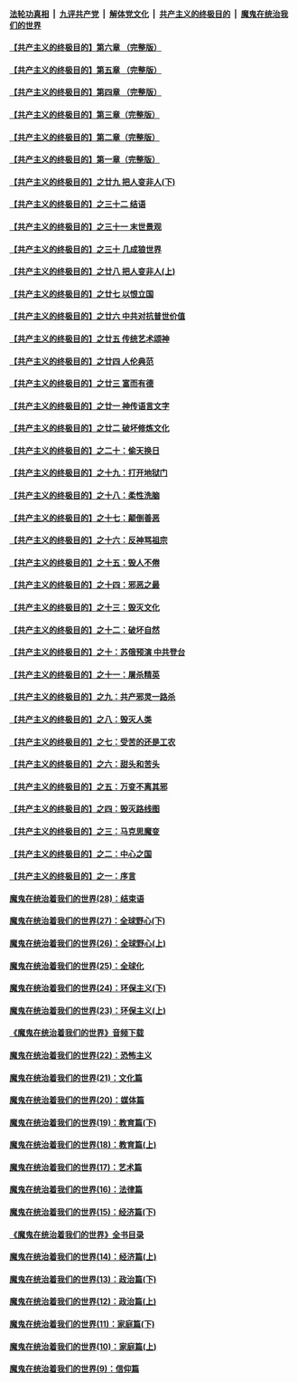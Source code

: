 ####  [法轮功真相](../../../../basic/blob/master/README.md?t=05301631) &nbsp;|&nbsp; [九评共产党](../../../../9ping.md/blob/master/README.md?t=05301631) &nbsp;|&nbsp; [解体党文化](../../../../jtdwh.md/blob/master/README.md?t=05301631)  &nbsp;|&nbsp; [共产主义的终极目的](../../../../gczydzjmd.md/blob/master/README.md?t=05301631) &nbsp;|&nbsp; [魔鬼在统治我们的世界](../../../../mgztzwmdsj.md/blob/master/README.md?t=05301631) 

#### [【共产主义的终极目的】第六章 （完整版）](../pages/nsc422/n11428913.md?t=05301631) 

#### [【共产主义的终极目的】第五章 （完整版）](../pages/nsc422/n11428912.md?t=05301631) 

#### [【共产主义的终极目的】第四章 （完整版）](../pages/nsc422/n11428907.md?t=05301631) 

#### [【共产主义的终极目的】第三章（完整版）](../pages/nsc422/n11428848.md?t=05301631) 

#### [【共产主义的终极目的】第二章（完整版）](../pages/nsc422/n11428831.md?t=05301631) 

#### [【共产主义的终极目的】第一章（完整版）](../pages/nsc422/n11417651.md?t=05301631) 

#### [【共产主义的终极目的】之廿九 把人变非人(下)](../pages/nsc422/n11344140.md?t=05301631) 

#### [【共产主义的终极目的】之三十二 结语](../pages/nsc422/n11360535.md?t=05301631) 

#### [【共产主义的终极目的】之三十一 末世景观](../pages/nsc422/n11351129.md?t=05301631) 

#### [【共产主义的终极目的】之三十 几成狼世界](../pages/nsc422/n11348280.md?t=05301631) 

#### [【共产主义的终极目的】之廿八 把人变非人(上)](../pages/nsc422/n11340492.md?t=05301631) 

#### [【共产主义的终极目的】之廿七 以恨立国](../pages/nsc422/n11336944.md?t=05301631) 

#### [【共产主义的终极目的】之廿六 中共对抗普世价值](../pages/nsc422/n11324785.md?t=05301631) 

#### [【共产主义的终极目的】之廿五 传统艺术颂神](../pages/nsc422/n11296396.md?t=05301631) 

#### [【共产主义的终极目的】之廿四 人伦典范](../pages/nsc422/n11296397.md?t=05301631) 

#### [【共产主义的终极目的】之廿三 富而有德](../pages/nsc422/n11283598.md?t=05301631) 

#### [【共产主义的终极目的】之廿一 神传语言文字](../pages/nsc422/n11263265.md?t=05301631) 

#### [【共产主义的终极目的】之廿二 破坏修炼文化](../pages/nsc422/n11245728.md?t=05301631) 

#### [【共产主义的终极目的】之二十：偷天换日](../pages/nsc422/n11238846.md?t=05301631) 

#### [【共产主义的终极目的】之十九：打开地狱门](../pages/nsc422/n11206376.md?t=05301631) 

#### [【共产主义的终极目的】之十八：柔性洗脑](../pages/nsc422/n11199994.md?t=05301631) 

#### [【共产主义的终极目的】之十七：颠倒善恶](../pages/nsc422/n11179782.md?t=05301631) 

#### [【共产主义的终极目的】之十六：反神骂祖宗](../pages/nsc422/n11166798.md?t=05301631) 

#### [【共产主义的终极目的】之十五：毁人不倦](../pages/nsc422/n11166792.md?t=05301631) 

#### [【共产主义的终极目的】之十四：邪恶之最](../pages/nsc422/n11150249.md?t=05301631) 

#### [【共产主义的终极目的】之十三：毁灭文化](../pages/nsc422/n11135227.md?t=05301631) 

#### [【共产主义的终极目的】之十二：破坏自然](../pages/nsc422/n11135214.md?t=05301631) 

#### [【共产主义的终极目的】之十：苏俄预演 中共登台](../pages/nsc422/n11118424.md?t=05301631) 

#### [【共产主义的终极目的】之十一：屠杀精英](../pages/nsc422/n11118442.md?t=05301631) 

#### [【共产主义的终极目的】之九：共产邪灵一路杀](../pages/nsc422/n11114139.md?t=05301631) 

#### [【共产主义的终极目的】之八：毁灭人类](../pages/nsc422/n11108503.md?t=05301631) 

#### [【共产主义的终极目的】之七：受苦的还是工农](../pages/nsc422/n11101809.md?t=05301631) 

#### [【共产主义的终极目的】之六：甜头和苦头](../pages/nsc422/n11096971.md?t=05301631) 

#### [【共产主义的终极目的】之五：万变不离其邪](../pages/nsc422/n11091285.md?t=05301631) 

#### [【共产主义的终极目的】之四：毁灭路线图](../pages/nsc422/n11086284.md?t=05301631) 

#### [【共产主义的终极目的】之三：马克思魔变](../pages/nsc422/n11061941.md?t=05301631) 

#### [【共产主义的终极目的】之二：中心之国](../pages/nsc422/n11047728.md?t=05301631) 

#### [【共产主义的终极目的】之一：序言](../pages/nsc422/n11086077.md?t=05301631) 

#### [魔鬼在统治着我们的世界(28)：结束语](../pages/nsc422/n10936246.md?t=05301631) 

#### [魔鬼在统治着我们的世界(27)：全球野心(下)](../pages/nsc422/n10928319.md?t=05301631) 

#### [魔鬼在统治着我们的世界(26)：全球野心(上)](../pages/nsc422/n10900318.md?t=05301631) 

#### [魔鬼在统治着我们的世界(25)：全球化](../pages/nsc422/n10788205.md?t=05301631) 

#### [魔鬼在统治着我们的世界(24)：环保主义(下)](../pages/nsc422/n10695307.md?t=05301631) 

#### [魔鬼在统治着我们的世界(23)：环保主义(上)](../pages/nsc422/n10688613.md?t=05301631) 

#### [《魔鬼在统治着我们的世界》音频下载](../pages/nsc422/n10635553.md?t=05301631) 

#### [魔鬼在统治着我们的世界(22)：恐怖主义](../pages/nsc422/n10614727.md?t=05301631) 

#### [魔鬼在统治着我们的世界(21)：文化篇](../pages/nsc422/n10597706.md?t=05301631) 

#### [魔鬼在统治着我们的世界(20)：媒体篇](../pages/nsc422/n10586579.md?t=05301631) 

#### [魔鬼在统治着我们的世界(19)：教育篇(下)](../pages/nsc422/n10564808.md?t=05301631) 

#### [魔鬼在统治着我们的世界(18)：教育篇(上)](../pages/nsc422/n10526970.md?t=05301631) 

#### [魔鬼在统治着我们的世界(17)：艺术篇](../pages/nsc422/n10499093.md?t=05301631) 

#### [魔鬼在统治着我们的世界(16)：法律篇](../pages/nsc422/n10485969.md?t=05301631) 

#### [魔鬼在统治着我们的世界(15)：经济篇(下)](../pages/nsc422/n10469975.md?t=05301631) 

#### [《魔鬼在统治着我们的世界》全书目录](../pages/nsc422/n10464261.md?t=05301631) 

#### [魔鬼在统治着我们的世界(14)：经济篇(上)](../pages/nsc422/n10457370.md?t=05301631) 

#### [魔鬼在统治着我们的世界(13)：政治篇(下)](../pages/nsc422/n10448270.md?t=05301631) 

#### [魔鬼在统治着我们的世界(12)：政治篇(上)](../pages/nsc422/n10444576.md?t=05301631) 

#### [魔鬼在统治着我们的世界(11)：家庭篇(下)](../pages/nsc422/n10440961.md?t=05301631) 

#### [魔鬼在统治着我们的世界(10)：家庭篇(上)](../pages/nsc422/n10435448.md?t=05301631) 

#### [魔鬼在统治着我们的世界(9)：信仰篇](../pages/nsc422/n10432159.md?t=05301631) 

